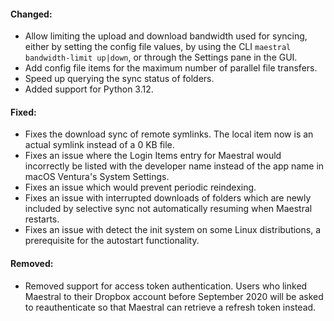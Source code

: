 #### Changed:

* Allow limiting the upload and download bandwidth used for syncing, either by setting the config file values, by using the CLI `maestral bandwidth-limit up|down`, or through the Settings pane in the GUI.
* Add config file items for the maximum number of parallel file transfers.
* Speed up querying the sync status of folders.
* Added support for Python 3.12.

#### Fixed:

* Fixes the download sync of remote symlinks. The local item now is an actual symlink instead of a 0 KB file.
* Fixes an issue where the Login Items entry for Maestral would incorrectly be listed with the developer name instead of the app name in macOS Ventura's System Settings.
* Fixes an issue which would prevent periodic reindexing.
* Fixes an issue with interrupted downloads of folders which are newly included by selective sync not automatically resuming when Maestral restarts.
* Fixes an issue with detect the init system on some Linux distributions, a prerequisite for the autostart functionality.

#### Removed:

* Removed support for access token authentication. Users who linked Maestral to their Dropbox account before September 2020 will be asked to reauthenticate so that Maestral can retrieve a refresh token instead.